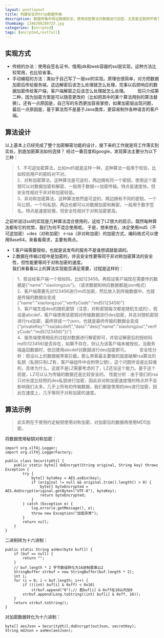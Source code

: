 ```yaml
---
layout: postlayout
title: 构建安全的http数据传输
description: 数据传输中保证数据安全，使用加密算法对数据进行加密，尤其是互联网环境下对外暴露接口，比如restfull接口，数据的安全性更是重中之重
thumbimg: 1346208288725.jpg
categories: [encrpted]
tags: [encrpted,restfull]
---
```


## 实现方式

- 传统的办法：使用自签名证书，借用jdk和web容器的ssl层实现，这种方法比较常用，也比较省事。
- 手动编程的方法：类似于自己写了一层ssl的实现。原理也很简单，对方把数据加密后传给服务端，这边解密后该怎么处理就怎么处理，完事以后把响应的数据加密传给客户端，客户端解密之后该怎么处理就怎么处理。
　　现只介绍第二种，因为加密方案是可以随意更改的（比如把其中的某个算法用别的算法替换）。还有一点原因是，自己写的东西更加容易掌控，如果加密层出现问题，最后一点原因是，基于算法而不是基于Java类库，更容易制作各种语言的客户端。<br>

## 算法设计

以上基本上已经完成了整个加密解密功能的设计，接下来的工作就是将工作落实到实处，到底加密算法如何选择？
经过一番百度和google，发现算法主要分为以下三种：

>1、不可逆加密算法，比如md5就是这样一种，这种算法一般用于校验，比如校验用户的密码对不对。<br>
>2、对称加密算法，这种算法是可逆的，两边拥有同一个密钥，使用这个密钥可以对数据加密和解密，一般用于数据>>加密传输。特点是速度快，但安全性相对于非对称加密较低。<br>
>3、非对称加密算法，这种算法依然是可逆的，两边拥有不同的密钥，一个叫公钥，一个叫私钥，两边也都可以对数据加密和解密，一般用于数字签名。特点是速度较慢，但安全性相对于对称加密更高。

之前听说过ssl的实现是几种算法混合使用的，这给了LZ很大的启示。既然每种算法都有它的优势，我们为何不混合使用呢。
于是，想来想去，决定使用md5（不可逆加密）+des（对称加密）＋rsa（非对称加密）的加密方式，编码格式可以使用Base64。来看看需求，主要有两点。

- 1.客户端需要授权，也就是说发布的服务不是谁想调就能调的。<br>
- 2.数据在传输过程中是加密的，并且安全性要等同于非对称加密算法的安全性，但性能要等同于对称加密的速度。<br>
我们来看看以上的算法实现能否满足需要，过程是这样的：
  
>1、假设给客户端一个授权码，比如123456。再假设客户端现在需要传的数据是{"name":"xiaolongzuo"}。（请求数据和响应数据都是json格式）<br>
>2、客户端需要先对123456进行md5加密，然后放入到传输数据中。也就是传输的数据会变成{"name":"xiaolongzuo","verifyCode":"md5(123456)"}<br>
>3、客户端生成des的随机密钥（注意，对称密钥每次都是随机生成的），假设是abcdef，客户端使用该密钥对传输数据进行des加密，并且对随机密钥进行rsa加密，最终拼成一个json。也就是最终传输的数据会变成{"privateKey":"rsa(abcdef)","data":"des({"name":"xiaolongzuo","verifyCode":"md5(123456)"})"}<br>
>4、服务端使用相反的过程对数据进行解密即可，并验证解密后的授权码md5(123456)是否存在，如果不存在，则认为该客户端未被授权。当服务端返回数据时，依旧使用abcdef对数据进行des加密即可。
　　
	安全性分析：假设以上的数据被黑客拦截，那么黑客最主要做的就是破解rsa算法的私钥（私钥只有LZ有，客户端组件中会附带公钥），这个问题听说是比较难的，具体为什么，这就不是LZ需要考虑的了，LZ还没这个能力。基于这个前提，LZ可以认为传输的数据还是比较安全的。
	性能分析：由于我们的rsa只对长度比较短的des私钥进行加密，因此非对称加密速度慢的特点并不会影响我们太多。几乎上所有的传输数据，我们都是使用的des进行加密，因此在速度上，几乎等同于对称加密的速度。

## 算法示例

>此实例在于使用约定秘钥使用对称加密，对加密后的数据再使用MD5加密。

将数据使用秘钥对称加密：

```java?linenums
import org.slf4j.Logger;
import org.slf4j.LoggerFactory;

public class SecurityUtil {
	public static byte[] doEncrypt(String original, String key)	throws Exception {
		try {
			byte[] byteKey = AES.asBin(key);
			if (original != null && original.trim().length() > 0) {
				byte[] byteEncrypted = AES.doEncrypt(original.getBytes("UTF-8"), byteKey);
				return byteEncrypted;
			}
		} catch (Exception e) {
			log.error(e.getMessage(), e);
			throw new Exception("加密异常");
		}
		return null;
	}
}
```
二进制转为十六进制：

```java?linenums
public static String asHex(byte buf[]) {
	if (buf == null) {
		return "";
	}
	// buf.length * 2 字节数组转化为16进制需乘以2
	StringBuffer strbuf = new StringBuffer(buf.length * 2);
	int i;
	for (i = 0; i < buf.length; i++) {
		if (((int) buf[i] & 0xff) < 0x10)
			strbuf.append("0");// 若buf[i] & 0xff在10以内加0
		strbuf.append(Long.toString((int) buf[i] & 0xff, 16));
	}
	return strbuf.toString();
}
```
对加密数据转化为十六进制：

```java?linenums
byte[] aesJson = SecurityUtil.doEncrypt(outJson, secretKey);
String mdJson = asHex(aesJson);
```